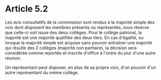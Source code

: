 # Article 5.2

Les avis consultatifs de la commission sont rendus à la majorité simple des voix dont disposent les membres présents ou représentés, sous réserve que celle-ci soit issue des deux collèges. Pour le collège patronal, la majorité est une majorité qualifiée des deux tiers. En cas d'égalité, ou lorsque la majorité simple est acquise sans pouvoir entraîner une majorité qui résulte des 2 collèges (majorité non paritaire), la décision sera considérée comme reportée et inscrite d'office à l'ordre du jour d'une autre réunion.

Un représentant peut disposer, en plus de sa propre voix, d'un pouvoir d'un autre représentant du même collège.


